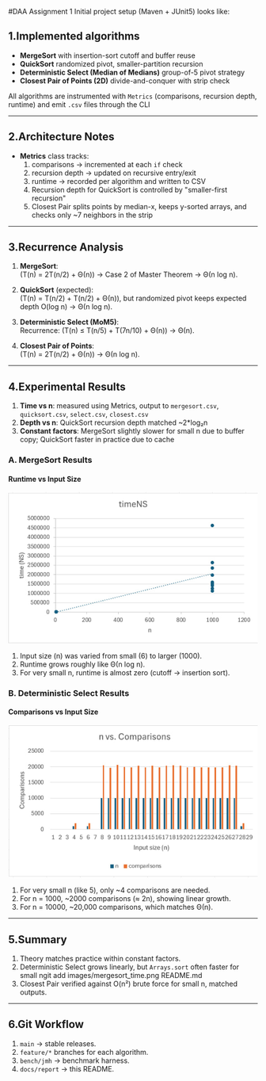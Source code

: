 #DAA Assignment 1
Initial project setup (Maven + JUnit5) looks like:

## 1.Implemented algorithms
- **MergeSort** with insertion-sort cutoff and buffer reuse
- **QuickSort** randomized pivot, smaller-partition recursion
- **Deterministic Select (Median of Medians)** group-of-5 pivot strategy
- **Closest Pair of Points (2D)** divide-and-conquer with strip check

All algorithms are instrumented with `Metrics` (comparisons, recursion depth, runtime) and emit `.csv` files through the CLI

---

## 2.Architecture Notes
- **Metrics** class tracks:
  1. comparisons → incremented at each `if` check
  2. recursion depth → updated on recursive entry/exit
  3. runtime → recorded per algorithm and written to CSV
  4. Recursion depth for QuickSort is controlled by "smaller-first recursion"
  5. Closest Pair splits points by median-x, keeps y-sorted arrays, and checks only ~7 neighbors in the strip

---

## 3.Recurrence Analysis
1. **MergeSort**:  
  \(T(n) = 2T(n/2) + Θ(n)\) → Case 2 of Master Theorem → Θ(n log n).

2. **QuickSort** (expected):  
  \(T(n) = T(n/2) + T(n/2) + Θ(n)\), but randomized pivot keeps expected depth O(log n) → Θ(n log n).

3. **Deterministic Select (MoM5)**:  
  Recurrence: \(T(n) ≤ T(n/5) + T(7n/10) + Θ(n)\) → Θ(n).

4. **Closest Pair of Points**:  
  \(T(n) = 2T(n/2) + Θ(n)\) → Θ(n log n).

---

## 4.Experimental Results
1. **Time vs n**: measured using Metrics, output to `mergesort.csv`, `quicksort.csv`, `select.csv`, `closest.csv`
2. **Depth vs n**: QuickSort recursion depth matched ~2*log₂n
3. **Constant factors**: MergeSort slightly slower for small n due to buffer copy; QuickSort faster in practice due to cache

### A. MergeSort Results

#### Runtime vs Input Size
![MergeSort Runtime](images/mergesort_time.png)

1. Input size (n) was varied from small (6) to larger (1000).
2. Runtime grows roughly like Θ(n log n).
3. For very small n, runtime is almost zero (cutoff → insertion sort).

### B. Deterministic Select Results

#### Comparisons vs Input Size
![Select Comparisons](images/select_comparisons.png)

1. For very small n (like 5), only ~4 comparisons are needed. 
2. For n = 1000, ~2000 comparisons (≈ 2n), showing linear growth. 
3. For n = 10000, ~20,000 comparisons, which matches Θ(n).

---

## 5.Summary
1. Theory matches practice within constant factors. 
2. Deterministic Select grows linearly, but `Arrays.sort` often faster for small ngit add images/mergesort_time.png README.md
3. Closest Pair verified against O(n²) brute force for small n, matched outputs.

---

## 6.Git Workflow
1. `main` → stable releases.
2. `feature/*` branches for each algorithm.
3. `bench/jmh` → benchmark harness.
4. `docs/report` → this README.
